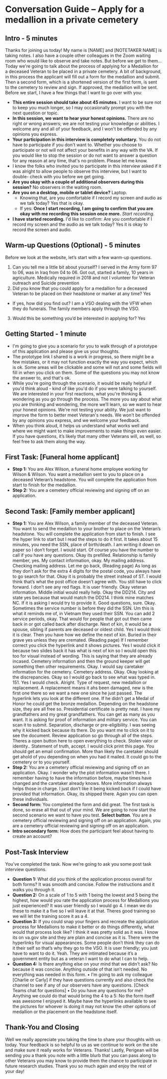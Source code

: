# Conversation Guide – Apply for a medallion in a private cemetery
## Intro - 5 minutes
Thanks for joining us today! My name is [NAME] and [NOTETAKER NAME] 
is taking notes.
I also have a couple other colleagues in the Zoom waiting room who would 
like to observe and take notes. But before we get to them...
Today we're going to talk about the process of applying for a Medallion for a
deceased Veteran to be placed in a private cemetery. A bit of background, in
this process the applicant will fill out a form for the medallion and submit. 
Then a second form, which is a shortened version of the first form, is sent to
the cemetery to review and sign. If approved, the medallion will be sent.
Before we start, I have a few things that I want to go over with you:
- **This entire session should take about 45 minutes.** I want to be sure not
to keep you much longer, so I may occasionally prompt you with the next 
question or topic.
- **In this session, we want to hear your honest opinions.** There are no 
right or wrong answers; we are not testing your knowledge or abilities. I 
welcome any and all of your feedback, and I won't be offended by any 
opinions you express.
- **Your participation in this interview is completely voluntary.** You do not 
have to participate if you don't want to. Whether you choose to participate 
or not will not affect your benefits in any way with the VA. If you would like 
to stop the session or do not want to answer a question for any reason at 
any time, that's no problem. Please let me know.
- I know the folks who invited you to participate in this interview asked if it 
was alright to allow people to observe this interview, but I want to double-
check with you before we get going.
- **Are you okay with a couple of additional observers during this session?**
No observers in the waiting room.
- **Are you on a desktop, mobile or tablet device?** Laptop.
   - Knowing that, are you comfortable if I record my screen and audio as we
talk today? Yes that is okay.
   - If yes: **Once I start recording, I am going to confirm that you are okay 
with me recording this session once more.**
*Start recording.*
- **I have started recording.** I'd like to confirm: Are you comfortable if I 
record my screen and the audio as we talk today? Yes it is okay to record 
the screen and audio.
## Warm-up Questions (Optional) - 5 minutes
Before we look at the website, let’s start with a few warm-up questions.
1. Can you tell me a little bit about yourself?  I served in the Army form 
97 to 06, was in Iraq from 04 to 06. Got out, started a family, 10 years in 
agriculture. Medically required in 2018 and not I volunteer for Veteran 
outreach and Suicide prevention
2. Did you know that you could apply for a medallion for a deceased 
Veteran to be placed on their headstone or marker at any time?  Yes
- If yes, how did you find out? I am a  VSO dealing with the VFW when 
they do funerals. The family members apply through the VSO.
3. Would this be something you’d be interested in applying for?  Yes
## Getting Started - 1 minute
- I'm going to give you a scenario for you to walk through of a prototype of 
this application and please give us your thoughts.
- The prototype link I shared is a work in progress, so there might be a few 
mistakes, or it may not function exactly the way you expect, which is ok. 
Some areas will be clickable and some will not and some fields will fill in 
when you click on them. Some of the questions you may not know the 
answer to, and that's ok.
- While you're going through the scenario, it would be really helpful if you'd 
think aloud - kind of like you'd do if you were talking to yourself. We are 
interested in your first reactions, what you're thinking & wondering as you 
go through the process. The more you say about what you are thinking and 
wondering, the more we’ll learn, so we want to hear your honest opinions. 
We're not testing your ability. We just want to improve the form to better 
meet Veteran's needs. We won't be offended by any opinions you express, 
and we welcome your feedback.
- When you think aloud, it helps us understand what works well and where 
we might want to make improvements to make things even easier. If you 
have questions, it’s likely that many other Veterans will, as well, so feel free 
to ask them along the way.
## First Task: [Funeral home applicant]
- **Step 1:** You are Alex Wilson, a funeral home employee working for 
Wilson & Wilson. You want a medallion sent to you to place on a deceased 
Veteran’s headstone. You will complete the application from start to finish 
for the medallion.
- **Step 2:** You are a cemetery official reviewing and signing off on an 
application.
## Second Task: [Family member applicant]
- **Step 1:** You are Alex Wilson, a family member of the deceased Veteran. 
You want to send the medallion to your brother to place on the Veteran’s 
headstone. You will complete the application from start to finish.
I see the hyper link to start but I read the steps to do it first. It takes 
about 15 minutes, you need the SSN, place of birth/death. I am writing it 
down on paper so I don’t forget. I would start. Of course you have the 
number to call if you have any questions. Okay its prefilled. Relationship is 
family member, yes. My contact information, okay. My mailing address. 
Checking mailing address. Let me go back, (Reading page) As long as they 
don’t ask for the extra 4 digits for the postal code, you always have to go 
search for that. Okay it is probably the street instead of ST. I would think 
that’s what the post office doesn’t agree with. You still have to click 
forward. I don’t see any red flags. It is user friendly. Okay veteran 
information. Middle initial would really help. Okay the DD214. City and 
state yes because that would match the DD214. I think mine matches NC. If 
it is asking I would try to provide it. Good questions, sure. Okay. Sometimes 
the service number is before they did the SSN. Um this is what it reminds 
me of, in Vietnam they used their SSN. You can add 2 service periods, okay. 
That would for people that got out then came back in or got called back 
after discharge. Next of kin, it would be a spouse, sibling if parents are 
deceased or oldest child. Yes I would think it is clear. Then you have how we
define the next of kin. Buried in their grave yes unless they are cremated. 
(Reading page) If I remember correct you click the hyperlink and it shows 
pictures. Yes I would click it because two slides back it has what is next of 
kin so I would open this too for visual instead of wording. This is saying that
they are already incased. Cemetery information and then the ground keeper
will get something then other requirements. Okay. I would say caretaker 
information for the cemetery. Cemetery address. Okay. Okay looking at the 
discrepancies. Okay so I would go back to see what was typed in. 151. Yes I 
would check. Alright. Type of request, new medallion or replacement. A 
replacement means it ahs been damaged, new is the first one there so we 
want a new one since he just passed. The hyperlink lets you look at the 
different one. If he didn’t get a Medal of Honor he could get the bronze 
medallion. Depending on the headstone size, they are all free so. 
Presidential certificate is pretty neat. I have my grandfathers and my great 
grandfathers. You can get as many as you want. It is asking for proof of 
information and military service. You can scan it to submit. Separation, 
discharge or pre-eligibility. I was seeing why it kicked back because its 
there. Do you want me to click on it to see the document. Review 
application so go through all of the steps. Theres a open button here to 
open everything to check. Stolen valor or identity.. Statement of truth, 
accept. I would click print this page. You should get an email confirmation. 
More than likely the caretaker should get ahold of you depending on when 
you had it mailed. It could go to the cemetery or to you yourself.
- **Step 2:** You are a cemetery official reviewing and signing off on an 
application.
Okay. I wonder why the plot information wasn’t there. I remember 
having to have the information before, maybe times have changed and the 
caretaker already knows. More information always helps those in charge. I 
just don’t like it being kicked back if I could have provided that information.
Okay, its shipped there. Again you can open these individuals.
- **Second form:** You completed the form and did great. The first task is 
done, so erase all that out of your mind. We are going to now start the 
second scenario we want to have you test. **Select button**. You are a 
cemetery official reviewing and signing off on an application. Again, you are
a cemetery official reviewing and signing off on an application.
- **Intro secondary form:** How does the participant feel about having to 
create an account?
## Post-Task Interview
You’ve completed the task. Now we’re going to ask you some post task 
interview questions.
- **Question 1:** What did you think of the application process overall for 
both forms? It was smooth and concise. Follow the instructions and it walks 
you through it.
- **Question 2:** On a scale of 1 to 5 with 1 being the lowest and 5 being 
the highest, how would you rate the application process for Medallions you 
just experienced? It was user friendly so I would go 4. I mean we do these 
to make it a five so I will leave it at that. Theres good training so we will let 
the training score it as a 4.
- **Question 3:** If you could snap your fingers and recreate the application 
process for Medallions to make it better or do things differently, what would
that process look like? I think it was pretty solid as it was. I know its on 
va.gov site and they are plain and concise as it is. There were the hyperlinks
for visual appearances. Some people don’t think they can do it their self so 
that’s why they go to the VSO. It is user friendly; you just have to want to do
it. Yeah. They are intimated because it’s a government entity but as a 
veteran I want to do what I can to help.
- **Question 4:** Is there anything else on your mind that we didn't ask?  No
because it was concise. Anything outside of that isn’t needed. No everything
was needed in this form.
• I'm going to ask my colleague [Charlie or Carly] if they have questions
currently and also check the channel to see if any of our observers have any
questions. [Check Teams chat for questions]
• Do you have any questions for me?
Anything we could do that would bring the 4 to a 5: No the form itself was 
awesome I enjoyed it. Maybe have the hyperlinks available to see the 
pictures for whoever is doing it may not know the other options of medallion
or the placement on the headstone itself.
## Thank-You and Closing
Well we really appreciate you taking the time to share your thoughts with us
today. Your feedback is so helpful to us as we continue to work on the site 
and make sure it really works for Veterans.
Thanks! Lastly, Perigean will be sending you a thank you note with a little 
blurb that you can pass along to other Veterans you may know to provide 
them the chance to participate in future research studies.
Thank you so much again and enjoy the rest of your day!

